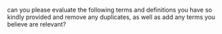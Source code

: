 can you please evaluate the following terms and definitions you have so kindly provided and remove any duplicates, as well as add any terms you believe are relevant? 
